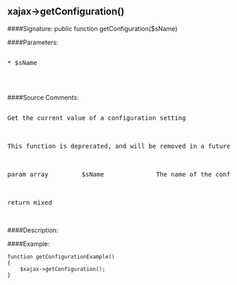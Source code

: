 ## xajax->getConfiguration()

####Signature: public function getConfiguration($sName)

####Parameters:
<pre>

* $sName



</pre>
####Source Comments:
<pre>

Get the current value of a configuration setting



This function is deprecated, and will be removed in a future version. Use <getOption> instead.



param array 		$sName				The name of the configuration setting



return mixed


</pre>
####Description:


####Example:
```
function getConfigurationExample()
{
	$xajax->getConfiguration();
}
```